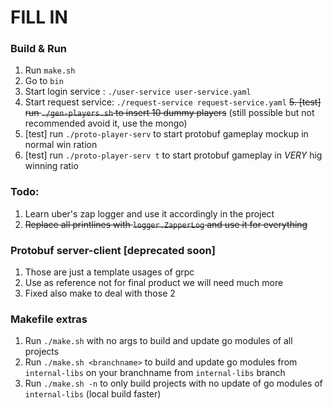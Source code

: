 # FILL IN 

### Build & Run
1. Run `make.sh`
2. Go to `bin`
3. Start login service : `./user-service user-service.yaml`
4. Start request service: `./request-service request-service.yaml`
~~5. [test] run `./gen-players.sh` to insert 10 dummy players~~ (still possible but not recommended avoid it, use the mongo)
6. [test] run `./proto-player-serv` to start protobuf gameplay mockup in normal win ration
7. [test] run `./proto-player-serv t` to start protobuf gameplay in *VERY* hig winning ratio


### Todo:
1. Learn uber's zap logger and use it accordingly in the project
2. ~~Replace all printlines with `logger.ZapperLog` and use it for everything~~


### Protobuf server-client [deprecated soon]
1. Those are just a template usages of grpc
2. Use as reference not for final product we will need much more
3. Fixed also make to deal with those 2

### Makefile extras
1. Run `./make.sh` with no args to build and update go modules of all projects
2. Run `./make.sh <branchname>` to build and update go modules from `internal-libs` on your branchname from `internal-libs` branch
3. Run `./make.sh -n` to only build projects with no update of go modules of `internal-libs` (local build faster)
